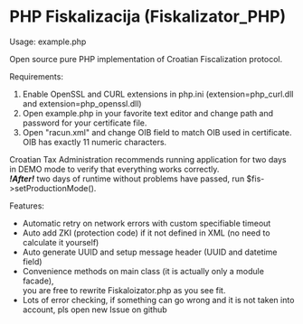 PHP Fiskalizacija (Fiskalizator_PHP)
====================================

Usage: example.php

Open source pure PHP implementation of Croatian Fiscalization protocol.

Requirements:  
1.  Enable OpenSSL and CURL extensions in php.ini (extension=php_curl.dll and extension=php_openssl.dll)  
2.  Open example.php in your favorite text editor and change path and password for your certificate file.  
3.  Open "racun.xml" and change OIB field to match OIB used in certificate.
OIB has exactly 11 numeric characters.  
  
  
Croatian Tax Administration recommends running application for two days in DEMO mode
to verify that everything works correctly.  
***!After!*** two days of runtime without problems have passed, run $fis->setProductionMode().

Features:
 * Automatic retry on network errors with custom specifiable timeout
 * Auto add ZKI (protection code) if it not defined in XML (no need to calculate it yourself)
 * Auto generate UUID and setup message header (UUID and datetime field)
 * Convenience methods on main class (it is actually only a module facade),  
you are free to rewrite Fiskaloizator.php as you see fit.
 * Lots of error checking, if something can go wrong and it is not taken into account, pls open new Issue on github
